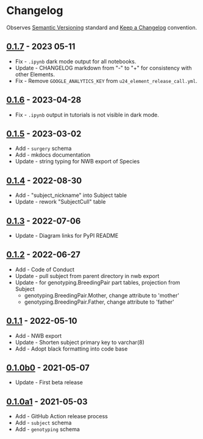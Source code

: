 # Changelog

Observes [Semantic Versioning](https://semver.org/spec/v2.0.0.html) standard and
[Keep a Changelog](https://keepachangelog.com/en/1.0.0/) convention.

## [0.1.7] - 2023 05-11

+ Fix - `.ipynb` dark mode output for all notebooks.
+ Update - CHANGELOG markdown from "-" to "+" for consistency with other
  Elements.
+ Fix - Remove `GOOGLE_ANALYTICS_KEY` from `u24_element_release_call.yml`.

## [0.1.6] - 2023-04-28

+ Fix - `.ipynb` output in tutorials is not visible in dark mode.

## [0.1.5] - 2023-03-02

+ Add - `surgery` schema
+ Add - mkdocs documentation
+ Update - string typing for NWB export of Species

## [0.1.4] - 2022-08-30

+ Add - "subject_nickname" into Subject table
+ Update - rework "SubjectCull" table

## [0.1.3] - 2022-07-06

+ Update - Diagram links for PyPI README

## [0.1.2] - 2022-06-27

+ Add - Code of Conduct
+ Update - pull subject from parent directory in nwb export
+ Update - for genotyping.BreedingPair part tables, projection from Subject
  + genotyping.BreedingPair.Mother, change attribute to 'mother'
  + genotyping.BreedingPair.Father, change attribute to 'father'

## [0.1.1] - 2022-05-10

+ Add - NWB export
+ Update - Shorten subject primary key to varchar(8)
+ Add - Adopt black formatting into code base

## [0.1.0b0] - 2021-05-07

+ Update - First beta release

## [0.1.0a1] - 2021-05-03

+ Add - GitHub Action release process
+ Add - `subject` schema
+ Add - `genotyping` schema

[0.1.7]: https://github.com/datajoint/element-animal/releases/tag/0.1.7
[0.1.6]: https://github.com/datajoint/element-animal/releases/tag/0.1.6
[0.1.5]: https://github.com/datajoint/element-animal/releases/tag/0.1.5
[0.1.4]: https://github.com/datajoint/element-animal/releases/tag/0.1.4
[0.1.3]: https://github.com/datajoint/element-animal/releases/tag/0.1.3
[0.1.2]: https://github.com/datajoint/element-animal/releases/tag/0.1.2
[0.1.1]: https://github.com/datajoint/element-animal/releases/tag/0.1.1
[0.1.0b0]: https://github.com/datajoint/element-animal/releases/tag/0.1.0b0
[0.1.0a1]: https://github.com/datajoint/element-animal/releases/tag/0.1.0a1
